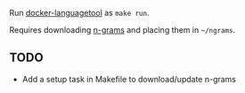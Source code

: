 Run [docker-languagetool](https://github.com/silvio/docker-languagetool) as `make run`.

Requires downloading [n-grams](https://github.com/silvio/docker-languagetool#ngram-support) and placing them in `~/ngrams`.

## TODO

- Add a setup task in Makefile to download/update n-grams
